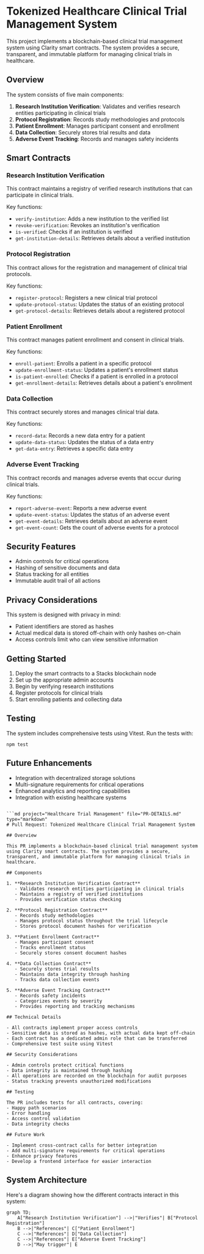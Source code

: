 # Tokenized Healthcare Clinical Trial Management System

This project implements a blockchain-based clinical trial management system using Clarity smart contracts. The system provides a secure, transparent, and immutable platform for managing clinical trials in healthcare.

## Overview

The system consists of five main components:

1. **Research Institution Verification**: Validates and verifies research entities participating in clinical trials
2. **Protocol Registration**: Records study methodologies and protocols
3. **Patient Enrollment**: Manages participant consent and enrollment
4. **Data Collection**: Securely stores trial results and data
5. **Adverse Event Tracking**: Records and manages safety incidents

## Smart Contracts

### Research Institution Verification

This contract maintains a registry of verified research institutions that can participate in clinical trials.

Key functions:
- `verify-institution`: Adds a new institution to the verified list
- `revoke-verification`: Revokes an institution's verification
- `is-verified`: Checks if an institution is verified
- `get-institution-details`: Retrieves details about a verified institution

### Protocol Registration

This contract allows for the registration and management of clinical trial protocols.

Key functions:
- `register-protocol`: Registers a new clinical trial protocol
- `update-protocol-status`: Updates the status of an existing protocol
- `get-protocol-details`: Retrieves details about a registered protocol

### Patient Enrollment

This contract manages patient enrollment and consent in clinical trials.

Key functions:
- `enroll-patient`: Enrolls a patient in a specific protocol
- `update-enrollment-status`: Updates a patient's enrollment status
- `is-patient-enrolled`: Checks if a patient is enrolled in a protocol
- `get-enrollment-details`: Retrieves details about a patient's enrollment

### Data Collection

This contract securely stores and manages clinical trial data.

Key functions:
- `record-data`: Records a new data entry for a patient
- `update-data-status`: Updates the status of a data entry
- `get-data-entry`: Retrieves a specific data entry

### Adverse Event Tracking

This contract records and manages adverse events that occur during clinical trials.

Key functions:
- `report-adverse-event`: Reports a new adverse event
- `update-event-status`: Updates the status of an adverse event
- `get-event-details`: Retrieves details about an adverse event
- `get-event-count`: Gets the count of adverse events for a protocol

## Security Features

- Admin controls for critical operations
- Hashing of sensitive documents and data
- Status tracking for all entities
- Immutable audit trail of all actions

## Privacy Considerations

This system is designed with privacy in mind:
- Patient identifiers are stored as hashes
- Actual medical data is stored off-chain with only hashes on-chain
- Access controls limit who can view sensitive information

## Getting Started

1. Deploy the smart contracts to a Stacks blockchain node
2. Set up the appropriate admin accounts
3. Begin by verifying research institutions
4. Register protocols for clinical trials
5. Start enrolling patients and collecting data

## Testing

The system includes comprehensive tests using Vitest. Run the tests with:

```
npm test
```

## Future Enhancements

- Integration with decentralized storage solutions
- Multi-signature requirements for critical operations
- Enhanced analytics and reporting capabilities
- Integration with existing healthcare systems
```

```md project="Healthcare Trial Management" file="PR-DETAILS.md" type="markdown"
# Pull Request: Tokenized Healthcare Clinical Trial Management System

## Overview

This PR implements a blockchain-based clinical trial management system using Clarity smart contracts. The system provides a secure, transparent, and immutable platform for managing clinical trials in healthcare.

## Components

1. **Research Institution Verification Contract**
   - Validates research entities participating in clinical trials
   - Maintains a registry of verified institutions
   - Provides verification status checking

2. **Protocol Registration Contract**
   - Records study methodologies
   - Manages protocol status throughout the trial lifecycle
   - Stores protocol document hashes for verification

3. **Patient Enrollment Contract**
   - Manages participant consent
   - Tracks enrollment status
   - Securely stores consent document hashes

4. **Data Collection Contract**
   - Securely stores trial results
   - Maintains data integrity through hashing
   - Tracks data collection events

5. **Adverse Event Tracking Contract**
   - Records safety incidents
   - Categorizes events by severity
   - Provides reporting and tracking mechanisms

## Technical Details

- All contracts implement proper access controls
- Sensitive data is stored as hashes, with actual data kept off-chain
- Each contract has a dedicated admin role that can be transferred
- Comprehensive test suite using Vitest

## Security Considerations

- Admin controls protect critical functions
- Data integrity is maintained through hashing
- All operations are recorded on the blockchain for audit purposes
- Status tracking prevents unauthorized modifications

## Testing

The PR includes tests for all contracts, covering:
- Happy path scenarios
- Error handling
- Access control validation
- Data integrity checks

## Future Work

- Implement cross-contract calls for better integration
- Add multi-signature requirements for critical operations
- Enhance privacy features
- Develop a frontend interface for easier interaction
```

## System Architecture

Here's a diagram showing how the different contracts interact in this system:

```mermaid title="Clinical Trial Management System Architecture" type="diagram"
graph TD;
    A["Research Institution Verification"] -->|"Verifies"| B["Protocol Registration"]
    B -->|"References"| C["Patient Enrollment"]
    C -->|"References"| D["Data Collection"]
    C -->|"References"| E["Adverse Event Tracking"]
    D -->|"May trigger"| E
